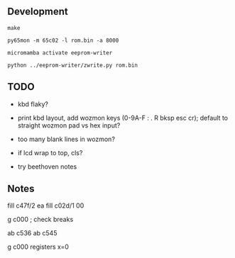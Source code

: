 Development
---

    make

    py65mon -m 65c02 -l rom.bin -a 8000

    micromamba activate eeprom-writer

    python ../eeprom-writer/zwrite.py rom.bin

TODO
---

- kbd flaky?
- print kbd layout, add wozmon keys (0-9A-F : . R bksp esc cr); default to straight wozmon pad vs hex input?
- too many blank lines in wozmon?
- if lcd wrap to top, cls?

- try beethoven notes

Notes
---

fill c47f/2 ea
fill c02d/1 00

g c000  ; check breaks

ab c536
ab c545

g c000
registers x=0
